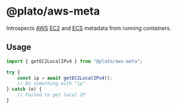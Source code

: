 # @plato/aws-meta

Introspects [AWS](https://aws.amazon.com) [EC2](https://aws.amazon.com/ec2/) and [ECS](https://aws.amazon.com/ecs/) metadata from running containers.

## Usage

```ts
import { getEC2LocalIPv4 } from "@plato/aws-meta";

try {
	const ip = await getEC2LocalIPv4();
	// Do something with "ip"
} catch (e) {
	// Failed to get local IP
}
```
